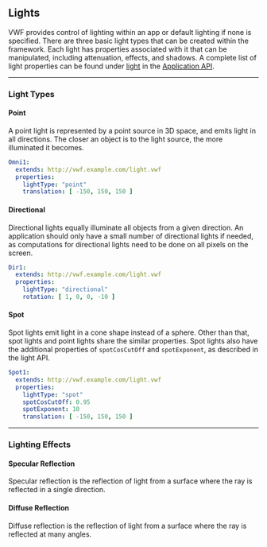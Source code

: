 ## <a name="lights">Lights</a>
 
VWF provides control of lighting within an app or default lighting if none is specified. There are three basic light types that can be created within the framework. Each light has properties associated with it that can be manipulated, including attenuation, effects, and shadows. A complete list of light properties can be found under [light](https://demo.virtual.wf/web/docs/jsdoc_cmp/symbols/light.vwf.html) in the [Application API](#application-api).

-------------------

### Light Types

#### Point

A point light is represented by a point source in 3D space, and emits light in all directions. The closer an object is to the light source, the more illuminated it becomes.

```yaml
Omni1:
  extends: http://vwf.example.com/light.vwf
  properties:
    lightType: "point"
    translation: [ -150, 150, 150 ]
```

#### Directional

Directional lights equally illuminate all objects from a given direction. An application should only have a small number of directional lights if needed, as computations for directional lights need to be done on all pixels on the screen. 

```yaml
Dir1:
  extends: http://vwf.example.com/light.vwf
  properties:
    lightType: "directional"
    rotation: [ 1, 0, 0, -10 ]
```

#### Spot

Spot lights emit light in a cone shape instead of a sphere. Other than that, spot lights and point lights share the similar properties. Spot lights also have the additional properties of <code>spotCosCutOff</code> and <code>spotExponent</code>, as described in the light API.

```yaml
Spot1:
  extends: http://vwf.example.com/light.vwf
  properties:
    lightType: "spot"
    spotCosCutOff: 0.95
    spotExponent: 10
    translation: [ -150, 150, 150 ]
```

-------------------

### Lighting Effects

#### Specular Reflection

Specular reflection is the reflection of light from a surface where the ray is reflected in a single direction. 

#### Diffuse Reflection
   
Diffuse reflection is the reflection of light from a surface where the ray is reflected at many angles.

